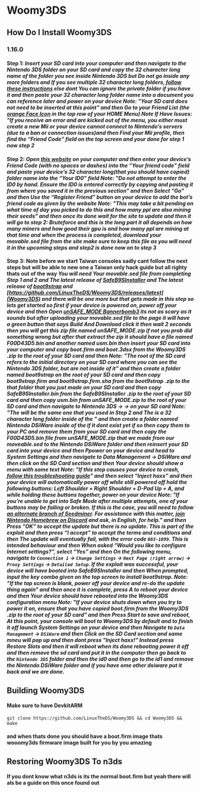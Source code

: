 # Woomy3DS
## How Do I Install Woomy3DS
### 1.16.0
#### Step 1: *Insert your SD card into your computer and then navigate to the Nintendo 3DS folder on your SD card and copy the 32 character long name of the folder you see inside Nintendo 3DS but Do not go inside any more folders and If you see multiple 32 character long folders, [follow these instructions](https://3ds.hacks.guide/troubleshooting#multiple-long-folder-names-in-nintendo-3ds-folder) else dont You can ignore the private folder if you have it and then paste your 32 character long folder name into a document you can reference later and power on your device Note: "Your SD card does not need to be inserted at this point" and then Go to your Friend List (the [orange Face Icon](https://3ds.hacks.guide/images/friend-list-icon.png) in the top row of your HOME Menu) Note If Have Issues: "If you receive an error and are kicked out of the menu, you either must create a new Mii or your device cannot connect to Nintendo’s servers (due to a ban or connection issues)and then Find your Mii profile, then find the “Friend Code” field on the top screen and your done for step 1 now step 2*
#### Step 2: *Open [this website](https://seedminer.hacks.guide/) on your computer and then enter your device’s Friend Code (with no spaces or dashes) into the “Your friend code” field and paste your device’s 32 character long(that you should have copied) folder name into the “Your ID0” field Note: "Do not attempt to enter the ID0 by hand. Ensure the ID0 is entered correctly by copying and pasting it from where you saved it in the previous section" and then Select “Go" and then Use the “Register Friend” button on your device to add the bot’s friend code as given by the website Note: "This may take a bit pending on what time of day you picked to do this and how many ppl are also mining their seeds" and then once its done wait for the site to update and then it will go to step 2: Bruteforce and this is the long part it all depends on how many miners and how good their gpu is and how many ppl are mining at that time and when the process is completed, download your movable.sed file from the site make sure to keep this file as you will need it in the upcoming steps and step2 is done now on to step 3*
#### Step 3: Note before we start Taiwan consoles sadly cant follow the next steps but will be able to new one a Taiwan only hack guide but all righty thats out of the way *You will need Your movable.sed file from completing Step 1 and 2 and The latest release of [SafeB9SInstaller](https://github.com/d0k3/SafeB9SInstaller/releases/download/v0.0.7/SafeB9SInstaller-20170605-122940.zip) and The latest release of [boot9strap](https://github.com/SciresM/boot9strap/releases/download/1.4/boot9strap-1.4.zip) and [https://github.com/LinuxTheDS/Woomy3DS/releases/latest](Woomy3DS) and there will be one more but that gets made in this step so lets get started so first if your device is powered on, power off your device and then Open [unSAFE_MODE Bannerbomb3](https://3ds.nhnarwhal.com/3dstools/unsafemode.php) its not as scary as it sounds but after uploading your movable.sed file to the page it will have a green button that says Build And Download click it then wait 2 seconds then you will get this zip file named unSAFE_MODE.zip if not you prob did something wrong but after that extract the zip it should have a file named F00D43D5.bin and another named usm.bin then insert your SD card into your computer and copy boot.firm and boot.3dsx from the Woomy3DS .zip to the root of your SD card and then Note: "The root of the SD card refers to the initial directory on your SD card where you can see the Nintendo 3DS folder, but are not inside of it" and then create a folder named boot9strap on the root of your SD card and then copy boot9strap.firm and boot9strap.firm.sha from the boot9strap .zip to the that folder that you just made on your SD card and then copy SafeB9SInstaller.bin from the SafeB9SInstaller .zip to the root of your SD card and then copy usm.bin from unSAFE_MODE.zip to the root of your SD card and then navigate to Nintendo 3DS -> <ID0> -> <ID1> on your SD card Note: "The <ID0> will be the same one that you used in Step 2 and The <ID1> is a 32 character long folder inside of the <ID0>" and then create a folder named Nintendo DSiWare inside of the <ID1> if it dont exist yet if so then copy them to your PC and remove them from your SD card and then copy the F00D43D5.bin file from unSAFE_MODE.zip that we made from our moveable.sed to the Nintendo DSiWare folder and then reinsert your SD card into your device and then Ppower on your device and head to System Settings and then navigate to Data Management -> DSiWare and then click on the SD Card section and then Your device should show a menu with some text Note: "If this step causes your device to crash, [follow this troubleshooting guide](https://3ds.hacks.guide/troubleshooting#dsiware-management-menu-crashes-without-showing-usm-menu)" and then select “Inject haxx” and then your device will automatically power off while still powered off hold the following buttons: Left Shoulder + Right Shoulder + D-Pad Up + A, and while holding these buttons together, power on your device Note: "If you’re unable to get into Safe Mode after multiple attempts, one of your buttons may be failing or broken. If this is the case, you will need to follow [an alternate branch of Seedminer](https://3ds.hacks.guide/bannerbomb3). For assistance with this matter, [join Nintendo Homebrew on Discord](https://discord.gg/MWxPgEp) and ask, in English, for help." and then Press “OK” to accept the update but there is no update. This is part of the exploit and then press “I accept” to accept the terms and conditions and then The update will eventually fail, with the error code ```003-1099```. This is intended behaviour and then When asked “Would you like to configure Internet settings?”, select “Yes” and then On the following menu, navigate to ```Connection 1``` -> ```Change Settings``` -> ```Next Page (right arrow)``` -> ```Proxy Settings``` -> ```Detailed Setup```. If the exploit was successful, your device will have booted into SafeB9SInstaller and then When prompted, input the key combo given on the top screen to install boot9strap. Note: "If the top screen is blank, power off your device and re-do the update thing again" and then once it is complete, press A to reboot your device and then Your device should have rebooted into the Woomy3DS configuration menu Note: "If your device shuts down when you try to power it on, ensure that you have copied boot.firm from the Woomy3DS .zip to the root of your SD card" and then Press Start to save and reboot, At this point, your console will boot to Woomy3DS by default and to finish it off launch System Settings on your device and then Navigate to ```Data Management``` -> ```DSiWare``` and then Click on the SD Card section and same mneu will pop up and then dont press "Inject haxx!" Instead press Restore Slots and then it will reboot when its done rebooting power it off and then remove the sd card and put it in the computer then go back to the ```Nintendo 3DS``` folder and then the id0 and then go to the id1 and remove the Nintendo DSiWare folder and if you have ome other dsiware put it back and we are done.*

## Building Woomy3DS
#### Make sure to have DevkitARM
```
git clone https://github.com/LinuxTheDS/Woomy3DS && cd Woomy3DS && make
```
#### and when thats done you should have a boot.firm image thats wooomy3ds firmware image built for you by you amazing
## Restoring Woomy3DS To n3ds
#### If you dont know what n3ds is its the normal boot.firm but yeah there will als be a guide on this once found out

